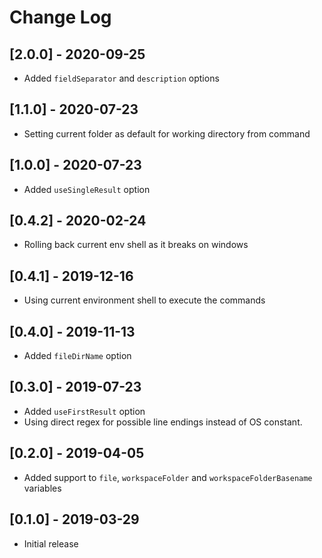 # Change Log

## [2.0.0] - 2020-09-25
- Added `fieldSeparator` and `description` options

## [1.1.0] - 2020-07-23
- Setting current folder as default for working directory from command

## [1.0.0] - 2020-07-23
- Added `useSingleResult` option

## [0.4.2] - 2020-02-24
- Rolling back current env shell as it breaks on windows

## [0.4.1] - 2019-12-16
- Using current environment shell to execute the commands

## [0.4.0] - 2019-11-13
- Added `fileDirName` option

## [0.3.0] - 2019-07-23

- Added `useFirstResult` option
- Using direct regex for possible line endings instead of OS constant.

## [0.2.0] - 2019-04-05

- Added support to `file`, `workspaceFolder` and `workspaceFolderBasename` variables

## [0.1.0] - 2019-03-29

- Initial release

